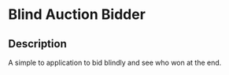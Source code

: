 # Blind Auction Bidder

## Description
A simple to application to bid blindly and see who won at the end.